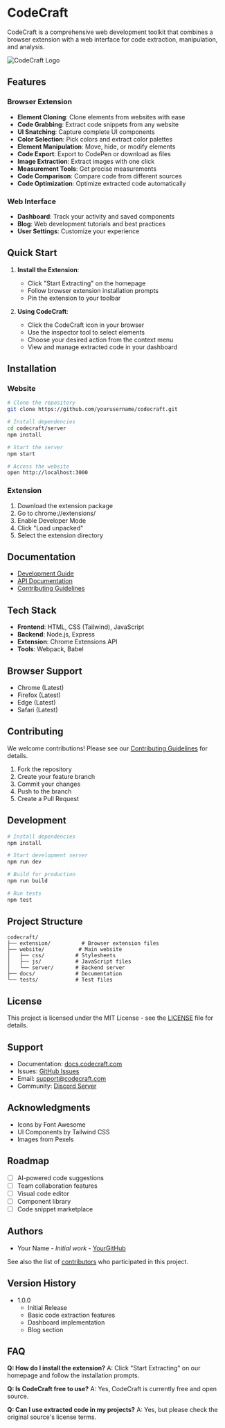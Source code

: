 # CodeCraft

CodeCraft is a comprehensive web development toolkit that combines a browser extension with a web interface for code extraction, manipulation, and analysis.

![CodeCraft Logo](assets/logo.png)

## Features

### Browser Extension
- **Element Cloning**: Clone elements from websites with ease
- **Code Grabbing**: Extract code snippets from any website
- **UI Snatching**: Capture complete UI components
- **Color Selection**: Pick colors and extract color palettes
- **Element Manipulation**: Move, hide, or modify elements
- **Code Export**: Export to CodePen or download as files
- **Image Extraction**: Extract images with one click
- **Measurement Tools**: Get precise measurements
- **Code Comparison**: Compare code from different sources
- **Code Optimization**: Optimize extracted code automatically

### Web Interface
- **Dashboard**: Track your activity and saved components
- **Blog**: Web development tutorials and best practices
- **User Settings**: Customize your experience

## Quick Start

1. **Install the Extension**:
   - Click "Start Extracting" on the homepage
   - Follow browser extension installation prompts
   - Pin the extension to your toolbar

2. **Using CodeCraft**:
   - Click the CodeCraft icon in your browser
   - Use the inspector tool to select elements
   - Choose your desired action from the context menu
   - View and manage extracted code in your dashboard

## Installation

### Website
```bash
# Clone the repository
git clone https://github.com/yourusername/codecraft.git

# Install dependencies
cd codecraft/server
npm install

# Start the server
npm start

# Access the website
open http://localhost:3000
```

### Extension
1. Download the extension package
2. Go to chrome://extensions/
3. Enable Developer Mode
4. Click "Load unpacked"
5. Select the extension directory

## Documentation

- [Development Guide](GUIDE.md)
- [API Documentation](docs/API.md)
- [Contributing Guidelines](CONTRIBUTING.md)

## Tech Stack

- **Frontend**: HTML, CSS (Tailwind), JavaScript
- **Backend**: Node.js, Express
- **Extension**: Chrome Extensions API
- **Tools**: Webpack, Babel

## Browser Support

- Chrome (Latest)
- Firefox (Latest)
- Edge (Latest)
- Safari (Latest)

## Contributing

We welcome contributions! Please see our [Contributing Guidelines](CONTRIBUTING.md) for details.

1. Fork the repository
2. Create your feature branch
3. Commit your changes
4. Push to the branch
5. Create a Pull Request

## Development

```bash
# Install dependencies
npm install

# Start development server
npm run dev

# Build for production
npm run build

# Run tests
npm test
```

## Project Structure

```
codecraft/
├── extension/          # Browser extension files
├── website/           # Main website
│   ├── css/          # Stylesheets
│   ├── js/           # JavaScript files
│   └── server/       # Backend server
├── docs/             # Documentation
└── tests/            # Test files
```

## License

This project is licensed under the MIT License - see the [LICENSE](LICENSE) file for details.

## Support

- Documentation: [docs.codecraft.com](https://docs.codecraft.com)
- Issues: [GitHub Issues](https://github.com/yourusername/codecraft/issues)
- Email: support@codecraft.com
- Community: [Discord Server](https://discord.gg/codecraft)

## Acknowledgments

- Icons by Font Awesome
- UI Components by Tailwind CSS
- Images from Pexels

## Roadmap

- [ ] AI-powered code suggestions
- [ ] Team collaboration features
- [ ] Visual code editor
- [ ] Component library
- [ ] Code snippet marketplace

## Authors

- Your Name - *Initial work* - [YourGitHub](https://github.com/yourusername)

See also the list of [contributors](https://github.com/yourusername/codecraft/contributors) who participated in this project.

## Version History

- 1.0.0
  - Initial Release
  - Basic code extraction features
  - Dashboard implementation
  - Blog section

## FAQ

**Q: How do I install the extension?**
A: Click "Start Extracting" on our homepage and follow the installation prompts.

**Q: Is CodeCraft free to use?**
A: Yes, CodeCraft is currently free and open source.

**Q: Can I use extracted code in my projects?**
A: Yes, but please check the original source's license terms.
